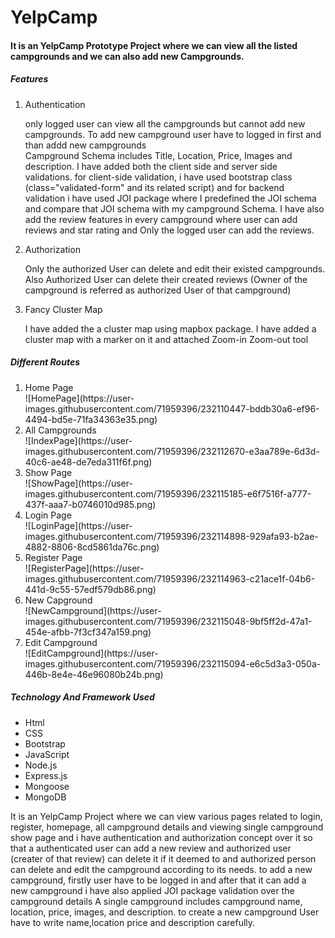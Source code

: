 # YelpCamp
<h4>It is an YelpCamp Prototype Project where we can view all the listed campgrounds and we can also add new Campgrounds.</h4>

<h5> Features </h5>
<ol>
<li>Authentication</li>
<p>only logged user can view all the campgrounds but cannot add new campgrounds. To add new campground user have to logged in first and than addd new campgrounds<br>
Campground Schema includes Title, Location, Price, Images and description. I have added both the client side and server side validations. for client-side validation, i have used bootstrap class (class="validated-form" and its related script) and for backend validation i have used JOI package where I predefined the JOI schema and compare that JOI schema with my campground Schema. I have also add the review features in every campground where user can add reviews and star rating and Only the logged user can add the reviews.
</p>
<li>Authorization</li>
<p>Only the authorized User can delete and edit their existed campgrounds. Also Authorized User can delete their created reviews (Owner of the campground is referred as authorized User of that campground) </p>
<li>Fancy Cluster Map</li>
<p>I have added the a cluster map using mapbox package. I have added a cluster map with a marker on it and attached Zoom-in Zoom-out tool</p>
</ol>

<h5>Different Routes</h5>
<ol>
  <li>Home Page</li>
![HomePage](https://user-images.githubusercontent.com/71959396/232110447-bddb30a6-ef96-4494-bd5e-71fa34363e35.png)
  
<li>All Campgrounds</li>
  ![IndexPage](https://user-images.githubusercontent.com/71959396/232112670-e3aa789e-6d3d-40c6-ae48-de7eda311f6f.png)
  
  <li>Show Page</li>
  ![ShowPage](https://user-images.githubusercontent.com/71959396/232115185-e6f7516f-a777-437f-aaa7-b0746010d985.png)

  <li>Login Page</li>
  ![LoginPage](https://user-images.githubusercontent.com/71959396/232114898-929afa93-b2ae-4882-8806-8cd5861da76c.png)
 
  <li>Register Page</li>
  ![RegisterPage](https://user-images.githubusercontent.com/71959396/232114963-c21ace1f-04b6-441d-9c55-57edf579db86.png)

  <li>New Capground</li>
  ![NewCampground](https://user-images.githubusercontent.com/71959396/232115048-9bf5ff2d-47a1-454e-afbb-7f3cf347a159.png)
  
  <li>Edit Campground</li>
![EditCampground](https://user-images.githubusercontent.com/71959396/232115094-e6c5d3a3-050a-446b-8e4e-46e96080b24b.png)
  
</ol>


<h5>Technology And Framework Used</h5>
<ul>
  <li>Html</li>
  <li>CSS</li>
  <li>Bootstrap</li>
  <li>JavaScript</li>
  <li>Node.js</li>
  <li>Express.js</li>
  <li>Mongoose</li>
  <li>MongoDB</li>
</ul>

It is an YelpCamp Project where we can view various pages related to login, register, homepage, all campground details and viewing single campground show page 
and i have authentication and authorization concept over it so that a authenticated user can add a new review and authorized user (creater of that review) can delete 
it if it deemed to
and authorized person can delete and edit the campground according to its needs.
to add a new campground, firstly user have to be logged in and after that it can add a new campground
i have also applied JOI package validation over the campground details
A single campground includes campground name, location, price, images, and description.
to create a new campground User have to write name,location price and description carefully.

